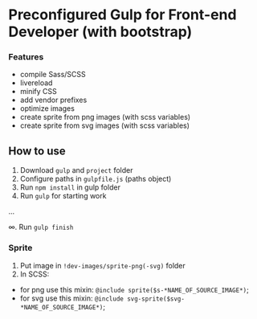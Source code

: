 # Preconfigured Gulp for Front-end Developer (with bootstrap)

### Features

* compile Sass/SCSS
* livereload
* minify CSS
* add vendor prefixes
* optimize images
* create sprite from png images (with scss variables)
* create sprite from svg images (with scss variables)

## How to use

1. Download `gulp` and `project` folder
2. Configure paths in `gulpfile.js` (paths object)
3. Run `npm install` in gulp folder
4. Run `gulp` for starting work

...

&#8734;.  Run `gulp finish`


### Sprite

1. Put image in `!dev-images/sprite-png(-svg)` folder
2. In SCSS:
  * for png use this mixin:
    `@include sprite($s-*NAME_OF_SOURCE_IMAGE*)`;
  * for svg use this mixin:
    `@include svg-sprite($svg-*NAME_OF_SOURCE_IMAGE*)`;